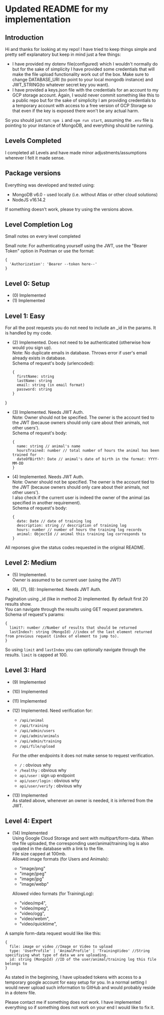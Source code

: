 # Updated README for my implementation
## Introduction

Hi and thanks for looking at my repo! I have tried to keep things simple and pretty self explanatory but keep in mind just a few things:

- I have provided my dotenv file(configured) which I wouldn't normally do but for the sake of simplicity I have provided some credentials that will make the file upload functionality work out of the box. Make sure to change DATABASE_URI (to point to your local mongodb instance) and JWT_STRING(to whatever secret key you want). 
- I have provided a keys.json file with the credentials for an account to my GCP storage account. Again, I would never commit something like this to a public repo but for the sake of simplicity I am providing credentials to a temporary account with access to a free version of GCP Storage so that even if the key is exposed there won't be any actual harm.

So you should just run:
`npm i` and `npm run start`, assuming the `.env` file is pointing to your instance of MongoDB, and everything should be running.
## Levels Completed

I completed all Levels and have made minor adjustments/assumptions wherever I felt it made sense.  

## Package versions

Everything was developed and tested using:
- MongoDB v6.0 - used locally (i.e. without Atlas or other cloud solutions)
- NodeJS v16.14.2

If something doesn't work, please try using the versions above.

## Level Completion Log
Small notes on every level completed

Small note: For authenticating yourself using the JWT, use the "Bearer Token" option in Postman or use the format:
```
{
  'Authorization': 'Bearer --token here--'
}
  ```

## Level 0: Setup
- (0) Implemented
- (1) Implemented

## Level 1: Easy
For all the post requests you do not need to include an _id in the params. It is handled by my code.

- (2) Implemented.
  Does not need to be authenticated (otherwise how would you sign up).  
  Note: No duplicate emails in database. Throws error if user's email already exists in database.  
  Schema of request's body (urlencoded):
  ```
  {
    firstName: string
    lastName: string
    email: string (in email format)
    password: string
  }
  ```
}
  
- (3) Implemented. Needs JWT Auth.  
  Note: Owner should not be specified. The owner is the account tied to the JWT (because owners should only care about their animals, not other users').  
  Schema of request's body:
  ```
  {
    name: string // animal's name
    hoursTrained: number // total number of hours the animal has been trained for
    dateOfBirth?: Date // animal's date of birth in the format: YYYY-MM-DD
  }
  ```
  
- (4) Implemented. Needs JWT Auth.  
  Note: Owner should not be specified. The owner is the account tied to the JWT (because owners should only care about their animals, not other users').  
  I also check if the current user is indeed the owner of the animal (as specified in another requirement).  
  Schema of request's body:  
  ```
  {
    date: Date // date of training log
    description: string // description of training log
    hours: number // number of hours the training log records
    animal: ObjectId // animal this training log corresponds to
  }
  ```

All reponses give the status codes requested in the original README.

## Level 2: Medium

- (5) Implemented.  
  Owner is assumed to be current user (using the JWT)

- (6), (7), (8): Implemented. Needs JWT Auth.

Pagination using _id (like in method 2) implemented. By default first 20 results show.  
You can navigate through the results using GET request parameters. Schema of request's params:
```
{
  limit?: number //Number of results that should be returned
  lastIndex?: string (MongoId) //index of the last element returned from previous request (index of element to jump to).
}
```
So using `limit` and `lastIndex` you can optionally navigate through the results. `limit` is capped at 100.

## Level 3: Hard

- (9) Implemented
- (10) Implemented
- (11) Implemented
- (12) Implemented. Need verification for:
  - `/api/animal`
  - `/api/training`
  - `/api/admin/users`
  - `/api/admin/animals`
  - `/api/admin/training`
  - `/api/file/upload`
  
  For the other endpoints it does not make sense to request verification.
  - `/` : obvious why
  - `/healthy` : obvious why
  - `api/user` : sign up endpoint
  - `api/user/login` : obvious why
  - `api/user/verify` : obvious why
- (13) Implemented  
  As stated above, whenever an owner is needed, it is inferred from the JWT.

## Level 4: Expert

- (14) Implemented  
Using Google Cloud Storage and sent with multipart/form-data. When the file uploaded, the corresponding user/animal/training log is also updated in the database with a link to the file.  
File size capped at 100mb.  
Allowed image formats (for Users and Animals):
  - "image/png"
  - "image/jpeg"
  - "image/jpg"
  - "image/webp"

  Allowed video formats (for TrainingLog):
  - "video/mp4",
  - "video/mpeg",
  - "video/ogg",
  - "video/webm",
  - "video/quicktime",

A sample form-data request would like like this:
```
{
  file: image or video //Image or Video to upload
  type: 'UserProfile' | 'AnimalProfile' | 'TrainingVideo' //String specifiying what type of data we are uploading.
  id: string (MongoId) //ID of the user/animal/training log this file belongs to
}
```
As stated in the beginning, I have uploaded tokens with access to a temporary google account for easy setup for you. In a normal setting I would never upload such information to GitHub and would probably reside in a dotenv file.

Please contact me if something does not work. I have implemented everything so if something does not work on your end I would like to fix it.